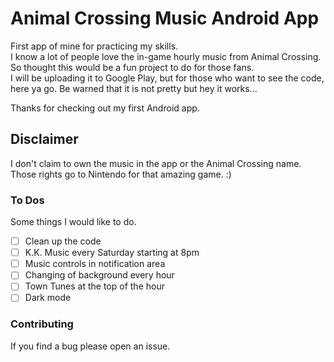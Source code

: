 
# Animal Crossing Music Android App  
  
First app of mine for practicing my skills.   
I know a lot of people love the in-game hourly music from Animal Crossing.
So thought this would be a fun project to do for those fans.   
I will be uploading it to Google Play, but for those who want to see the code, here ya go. Be warned that it is not pretty but hey it works...
  
Thanks for checking out my first Android app.  
  
## Disclaimer

I don't claim to own the music in the app or the Animal Crossing name.  
Those rights go to Nintendo for that amazing game. :)

### To Dos

Some things I would like to do.

- [ ] Clean up the code
- [ ] K.K. Music every Saturday starting at 8pm
- [ ] Music controls in notification area
- [ ] Changing of background every hour
- [ ] Town Tunes at the top of the hour
- [ ] Dark mode

### Contributing

If you find a bug please open an issue.
